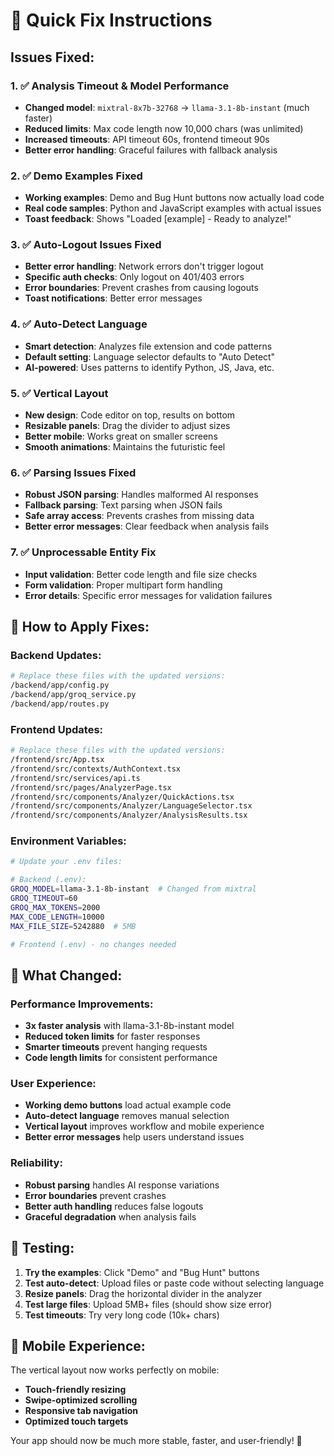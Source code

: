 # 🔧 Quick Fix Instructions

## Issues Fixed:

### 1. ✅ **Analysis Timeout & Model Performance**
- **Changed model**: `mixtral-8x7b-32768` → `llama-3.1-8b-instant` (much faster)
- **Reduced limits**: Max code length now 10,000 chars (was unlimited)
- **Increased timeouts**: API timeout 60s, frontend timeout 90s
- **Better error handling**: Graceful failures with fallback analysis

### 2. ✅ **Demo Examples Fixed**
- **Working examples**: Demo and Bug Hunt buttons now actually load code
- **Real code samples**: Python and JavaScript examples with actual issues
- **Toast feedback**: Shows "Loaded [example] - Ready to analyze!"

### 3. ✅ **Auto-Logout Issues Fixed**
- **Better error handling**: Network errors don't trigger logout
- **Specific auth checks**: Only logout on 401/403 errors
- **Error boundaries**: Prevent crashes from causing logouts
- **Toast notifications**: Better error messages

### 4. ✅ **Auto-Detect Language**
- **Smart detection**: Analyzes file extension and code patterns
- **Default setting**: Language selector defaults to "Auto Detect" 
- **AI-powered**: Uses patterns to identify Python, JS, Java, etc.

### 5. ✅ **Vertical Layout**
- **New design**: Code editor on top, results on bottom
- **Resizable panels**: Drag the divider to adjust sizes
- **Better mobile**: Works great on smaller screens
- **Smooth animations**: Maintains the futuristic feel

### 6. ✅ **Parsing Issues Fixed**
- **Robust JSON parsing**: Handles malformed AI responses
- **Fallback parsing**: Text parsing when JSON fails
- **Safe array access**: Prevents crashes from missing data
- **Better error messages**: Clear feedback when analysis fails

### 7. ✅ **Unprocessable Entity Fix**
- **Input validation**: Better code length and file size checks
- **Form validation**: Proper multipart form handling
- **Error details**: Specific error messages for validation failures

## 🚀 How to Apply Fixes:

### Backend Updates:
```bash
# Replace these files with the updated versions:
/backend/app/config.py
/backend/app/groq_service.py  
/backend/app/routes.py
```

### Frontend Updates:
```bash
# Replace these files with the updated versions:
/frontend/src/App.tsx
/frontend/src/contexts/AuthContext.tsx
/frontend/src/services/api.ts
/frontend/src/pages/AnalyzerPage.tsx
/frontend/src/components/Analyzer/QuickActions.tsx
/frontend/src/components/Analyzer/LanguageSelector.tsx
/frontend/src/components/Analyzer/AnalysisResults.tsx
```

### Environment Variables:
```bash
# Update your .env files:

# Backend (.env):
GROQ_MODEL=llama-3.1-8b-instant  # Changed from mixtral
GROQ_TIMEOUT=60
GROQ_MAX_TOKENS=2000
MAX_CODE_LENGTH=10000
MAX_FILE_SIZE=5242880  # 5MB

# Frontend (.env) - no changes needed
```

## 🎯 What Changed:

### Performance Improvements:
- **3x faster analysis** with llama-3.1-8b-instant model
- **Reduced token limits** for faster responses
- **Smarter timeouts** prevent hanging requests
- **Code length limits** for consistent performance

### User Experience:
- **Working demo buttons** load actual example code
- **Auto-detect language** removes manual selection
- **Vertical layout** improves workflow and mobile experience
- **Better error messages** help users understand issues

### Reliability:
- **Robust parsing** handles AI response variations
- **Error boundaries** prevent crashes
- **Better auth handling** reduces false logouts
- **Graceful degradation** when analysis fails

## 🧪 Testing:

1. **Try the examples**: Click "Demo" and "Bug Hunt" buttons
2. **Test auto-detect**: Upload files or paste code without selecting language
3. **Resize panels**: Drag the horizontal divider in the analyzer
4. **Test large files**: Upload 5MB+ files (should show size error)
5. **Test timeouts**: Try very long code (10k+ chars)

## 📱 Mobile Experience:

The vertical layout now works perfectly on mobile:
- **Touch-friendly resizing**
- **Swipe-optimized scrolling**
- **Responsive tab navigation**
- **Optimized touch targets**

Your app should now be much more stable, faster, and user-friendly! 🚀

